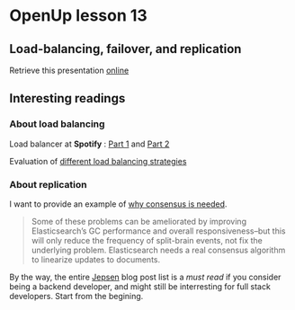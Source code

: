 # OpenUp lesson 13

## Load-balancing, failover, and replication

Retrieve this presentation [online](https://rawgit.com/chibenwa/openup02_13/master/presentation/index.html)

## Interesting readings

### About load balancing

Load balancer at **Spotify** : [Part 1](https://labs.spotify.com/2015/12/08/els-part-1/) and [Part 2](https://labs.spotify.com/2015/12/09/els-part-2/)

Evaluation of [different load balancing strategies](https://blog.buoyant.io/2016/03/16/beyond-round-robin-load-balancing-for-latency/)

### About replication

I want to provide an example of [why consensus is needed](https://aphyr.com/posts/317-jepsen-elasticsearch).

> Some of these problems can be ameliorated by improving Elasticsearch’s GC performance and overall responsiveness–but this will only reduce the frequency of split-brain events, not fix the underlying problem. Elasticsearch needs a real consensus algorithm to linearize updates to documents.

By the way, the entire [Jepsen](https://aphyr.com/tags/jepsen) blog post list is a *must read* if you consider being a backend developer, and might still be interresting for full stack developers. Start from the begining.
